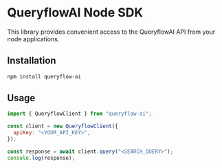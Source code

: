 # QueryflowAI Node SDK

This library provides convenient access to the QueryflowAI API from your node applications.

## Installation

```bash
npm install queryflow-ai
```

## Usage

```javascript
import { QueryflowClient } from "queryflow-ai";

const client = new QueryflowClient({
  apiKey: "<YOUR_API_KEY>",
});

const response = await client.query("<SEARCH_QUERY>");
console.log(response);
```
